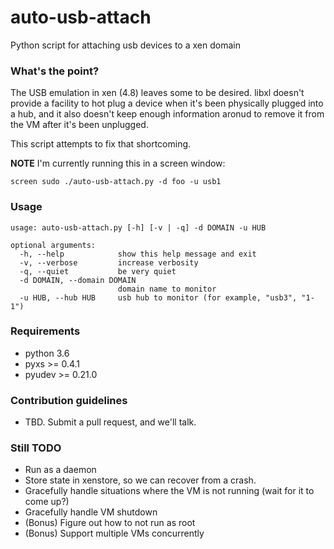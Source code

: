 # auto-usb-attach #

Python script for attaching usb devices to a xen domain

### What's the point? ###

The USB emulation in xen (4.8) leaves some to be desired.  libxl doesn't provide a facility
to hot plug a device when it's been physically plugged into a hub, and it also doesn't keep
enough information aronud to remove it from the VM after it's been unplugged.

This script attempts to fix that shortcoming.


**NOTE** I'm currently running this in a screen window:

    screen sudo ./auto-usb-attach.py -d foo -u usb1

### Usage ###

    usage: auto-usb-attach.py [-h] [-v | -q] -d DOMAIN -u HUB
    
    optional arguments:
      -h, --help            show this help message and exit
      -v, --verbose         increase verbosity
      -q, --quiet           be very quiet
      -d DOMAIN, --domain DOMAIN
                            domain name to monitor
      -u HUB, --hub HUB     usb hub to monitor (for example, "usb3", "1-1")


### Requirements ###

* python 3.6
* pyxs >= 0.4.1
* pyudev >= 0.21.0

### Contribution guidelines ###

* TBD.  Submit a pull request, and we'll talk.

### Still TODO ###

* Run as a daemon
* Store state in xenstore, so we can recover from a crash.
* Gracefully handle situations where the VM is not running (wait for it to come up?)
* Gracefully handle VM shutdown
* (Bonus) Figure out how to not run as root
* (Bonus) Support multiple VMs concurrently
